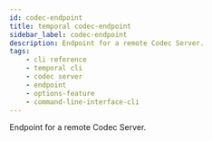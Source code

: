 ```yaml
---
id: codec-endpoint
title: temporal codec-endpoint
sidebar_label: codec-endpoint
description: Endpoint for a remote Codec Server.
tags: 
    - cli reference
    - temporal cli
    - codec server
    - endpoint
    - options-feature
    - command-line-interface-cli
---
```


Endpoint for a remote Codec Server.
